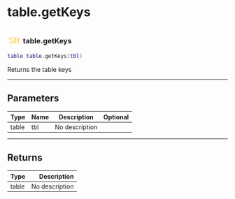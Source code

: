 # table.getKeys

### <img src="../../.gitbook/assets/shared.png" width="32" height="32" /> table.getKeys

```lua
table table.getKeys(tbl)
```

Returns the table keys<br>

-----------------
## Parameters

| Type   | Name | Description | Optional |
| ------ | ---- | ----------- | -------: |
| table | tbl | No description |  |

-----------------
## Returns

| Type   | Description |
| ------ | ----------: |
| table | No description |
